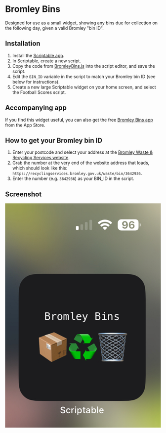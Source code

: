 # Bromley Bins

Designed for use as a small widget, showing any bins due for collection on the following day, given a valid Bromley "bin ID".

## Installation

1. Install the [Scriptable app](https://itunes.apple.com/us/app/scriptable/id1405459188?mt=12).
2. In Scriptable, create a new script.
3. Copy the code from [BromleyBins.js](BromleyBins.js) into the script editor, and save the script.
4. Edit the `BIN_ID` variable in the script to match your Bromley bin ID (see below for instructions).
5. Create a new large Scriptable widget on your home screen, and select the Football Scores script.

## Accompanying app

If you find this widget useful, you can also get the free [Bromley Bins app](https://apps.apple.com/gb/app/bromley-bins/id6504371978) from the App Store.

## How to get your Bromley bin ID

1. Enter your postcode and select your address at the [Bromley Waste & Recycling Services website](https://recyclingservices.bromley.gov.uk/waste/).
2. Grab the number at the very end of the website address that loads, which should look like this: `https://recyclingservices.bromley.gov.uk/waste/bin/3642936`.
3. Enter the number (e.g. `3642936`) as your BIN_ID in the script.

## Screenshot

![Screenshot](screenshot.jpg)